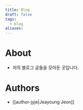```yaml
---
title: Blog
draft: false
tags:
  - blog
aliases:
---
```

# About
- 저의 블로그 글들을 모아둔 곳입니다.

# Authors
- [[author-jyje|Jeayoung Jeon]]
